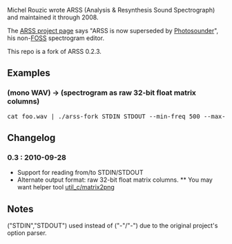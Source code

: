 
Michel Rouzic wrote ARSS (Analysis & Resynthesis Sound Spectrograph) and maintained it through 2008.

The [ARSS project page](http://arss.sourceforge.net/) says "ARSS is now superseded by [Photosounder](http://photosounder.com/)", his non-[FOSS](http://en.wikipedia.org/wiki/Free_and_open_source_software) spectrogram editor.

This repo is a fork of ARSS 0.2.3.

## Examples

### (mono WAV) &rarr; (spectrogram as raw 32-bit float matrix columns)
<pre>cat foo.wav | ./arss-fork STDIN STDOUT --min-freq 500 --max-freq 20000 --height 100 --pps 100 --analysis --float32-columns > foo.matrix</pre>


## Changelog

### 0.3 : 2010-09-28
* Support for reading from/to STDIN/STDOUT
* Alternate output format: raw 32-bit float matrix columns.
** You may want helper tool [util_c/matrix2png]()


## Notes

("STDIN","STDOUT") used instead of ("-"/"-") due to the original project's option parser.
